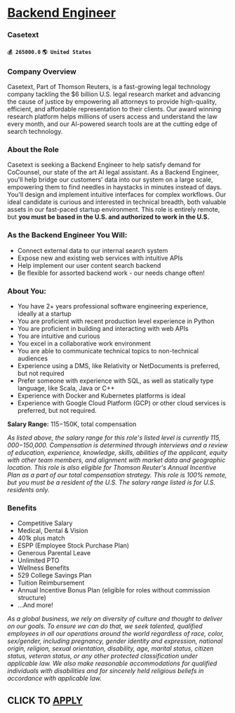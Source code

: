 # [Backend Engineer](https://www.remotewlb.com/apply/backend-engineer-62227)  
### Casetext  
#### `💰 265000.0` `🌎 United States`  

### **Company Overview**

Casetext, Part of Thomson Reuters, is a fast-growing legal technology company tackling the $6 billion U.S. legal research market and advancing the cause of justice by empowering all attorneys to provide high-quality, efficient, and affordable representation to their clients. Our award winning research platform helps millions of users access and understand the law every month, and our AI-powered search tools are at the cutting edge of search technology.

###  **About the Role**

Casetext is seeking a Backend Engineer to help satisfy demand for CoCounsel, our state of the art AI legal assistant. As a Backend Engineer, you'll help bridge our customers' data into our system on a large scale, empowering them to find needles in haystacks in minutes instead of days. You'll design and implement intuitive interfaces for complex workflows. Our ideal candidate is curious and interested in technical breadth, both valuable assets in our fast-paced startup environment. This role is entirely remote, but **you must be based in the U.S. and authorized to work in the U.S.**

###  **As the Backend Engineer You Will:**

  * Connect external data to our internal search system
  * Expose new and existing web services with intuitive APIs
  * Help implement our user content search backend
  * Be flexible for assorted backend work - our needs change often!

### **About You:**

  * You have 2+ years professional software engineering experience, ideally at a startup
  * You are proficient with recent production level experience in Python
  * You are proficient in building and interacting with web APIs
  * You are intuitive and curious
  * You excel in a collaborative work environment
  * You are able to communicate technical topics to non-technical audiences
  * Experience using a DMS, like Relativity or NetDocuments is preferred, but not required
  * Prefer someone with experience with SQL, as well as statically type language, like Scala, Java or C++
  * Experience with Docker and Kubernetes platforms is ideal
  * Experience with Google Cloud Platform (GCP) or other cloud services is preferred, but not required.

**Salary Range:** $115-$150K, total compensation

 _As listed above, the salary range for this role's listed level is currently $115,000-$150,000. Compensation is determined through interviews and a review of education, experience, knowledge, skills, abilities of the applicant, equity with other team members, and alignment with market data and geographic location. This role is also eligible for Thomson Reuter's Annual Incentive Plan as a part of our total compensation strategy. This role is 100% remote, but you must be a resident of the U.S. The salary range listed is for U.S. residents only._

###  **Benefits**

  * Competitive Salary
  * Medical, Dental & Vision
  * 401k plus match
  * ESPP (Employee Stock Purchase Plan) 
  * Generous Parental Leave
  * Unlimited PTO
  * Wellness Benefits
  * 529 College Savings Plan
  * Tuition Reimbursement 
  * Annual Incentive Bonus Plan (eligible for roles without commission structure) 
  * ...And more!

_As a global business, we rely on diversity of culture and thought to deliver on our goals. To ensure we can do that, we seek talented, qualified employees in all our operations around the world regardless of race, color, sex/gender, including pregnancy, gender identity and expression, national origin, religion, sexual orientation, disability, age, marital status, citizen status, veteran status, or any other protected classification under applicable law. We also make reasonable accommodations for qualified individuals with disabilities and for sincerely held religious beliefs in accordance with applicable law._

  
## CLICK TO [APPLY](https://www.remotewlb.com/apply/backend-engineer-62227)

